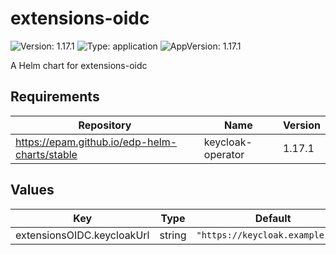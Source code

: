 # extensions-oidc

![Version: 1.17.1](https://img.shields.io/badge/Version-1.17.1-informational?style=flat-square) ![Type: application](https://img.shields.io/badge/Type-application-informational?style=flat-square) ![AppVersion: 1.17.1](https://img.shields.io/badge/AppVersion-1.17.1-informational?style=flat-square)

A Helm chart for extensions-oidc

## Requirements

| Repository | Name | Version |
|------------|------|---------|
| https://epam.github.io/edp-helm-charts/stable | keycloak-operator | 1.17.1 |

## Values

| Key | Type | Default | Description |
|-----|------|---------|-------------|
| extensionsOIDC.keycloakUrl | string | `"https://keycloak.example.com"` |  |

